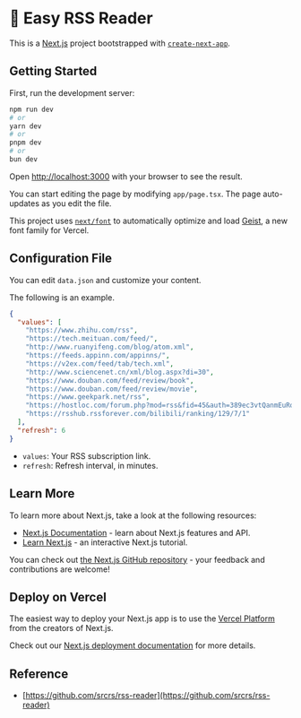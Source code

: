 # 🎯 Easy RSS Reader

This is a [Next.js](https://nextjs.org) project bootstrapped with [`create-next-app`](https://nextjs.org/docs/app/api-reference/cli/create-next-app).

## Getting Started

First, run the development server:

```bash
npm run dev
# or
yarn dev
# or
pnpm dev
# or
bun dev
```

Open [http://localhost:3000](http://localhost:3000) with your browser to see the result.

You can start editing the page by modifying `app/page.tsx`. The page auto-updates as you edit the file.

This project uses [`next/font`](https://nextjs.org/docs/app/building-your-application/optimizing/fonts) to automatically optimize and load [Geist](https://vercel.com/font), a new font family for Vercel.

## Configuration File

You can edit `data.json` and customize your content.

The following is an example.

```json
{
  "values": [
    "https://www.zhihu.com/rss",
    "https://tech.meituan.com/feed/",
    "http://www.ruanyifeng.com/blog/atom.xml",
    "https://feeds.appinn.com/appinns/",
    "https://v2ex.com/feed/tab/tech.xml",
    "http://www.sciencenet.cn/xml/blog.aspx?di=30",
    "https://www.douban.com/feed/review/book",
    "https://www.douban.com/feed/review/movie",
    "https://www.geekpark.net/rss",
    "https://hostloc.com/forum.php?mod=rss&fid=45&auth=389ec3vtQanmEuRoghE%2FpZPWnYCPmvwWgSa7RsfjbQ%2BJpA%2F6y6eHAx%2FKqtmPOg",
    "https://rsshub.rssforever.com/bilibili/ranking/129/7/1"
  ],
  "refresh": 6
}
```
- `values`: Your RSS subscription link.
- `refresh`: Refresh interval, in minutes.

## Learn More

To learn more about Next.js, take a look at the following resources:

- [Next.js Documentation](https://nextjs.org/docs) - learn about Next.js features and API.
- [Learn Next.js](https://nextjs.org/learn) - an interactive Next.js tutorial.

You can check out [the Next.js GitHub repository](https://github.com/vercel/next.js) - your feedback and contributions are welcome!

## Deploy on Vercel

The easiest way to deploy your Next.js app is to use the [Vercel Platform](https://vercel.com/new?utm_medium=default-template&filter=next.js&utm_source=create-next-app&utm_campaign=create-next-app-readme) from the creators of Next.js.

Check out our [Next.js deployment documentation](https://nextjs.org/docs/app/building-your-application/deploying) for more details.

## Reference
- [https://github.com/srcrs/rss-reader](https://github.com/srcrs/rss-reader)
